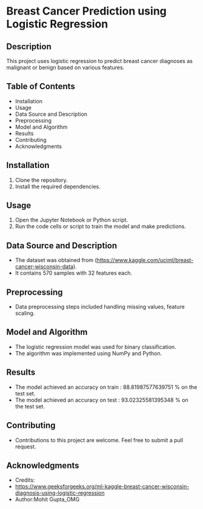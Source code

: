 # Breast Cancer Prediction using Logistic Regression

## Description
This project uses logistic regression to predict breast cancer diagnoses as malignant or benign based on various features.

## Table of Contents
- Installation
- Usage
- Data Source and Description
- Preprocessing
- Model and Algorithm
- Results
- Contributing
- Acknowledgments

## Installation
1. Clone the repository.
2. Install the required dependencies.

## Usage
1. Open the Jupyter Notebook or Python script.
2. Run the code cells or script to train the model and make predictions.

## Data Source and Description
- The dataset was obtained from (https://www.kaggle.com/uciml/breast-cancer-wisconsin-data).
- It contains 570 samples with 32 features each.

## Preprocessing
- Data preprocessing steps included handling missing values, feature scaling.

## Model and Algorithm
- The logistic regression model was used for binary classification.
- The algorithm was implemented using NumPy and Python.

## Results
- The model achieved an accuracy on train : 88.81987577639751 % on the test set.
- The model achieved an accuracy on test  : 93.02325581395348 % on the test set.

## Contributing
- Contributions to this project are welcome. Feel free to submit a pull request.
  
## Acknowledgments
- Credits:
- https://www.geeksforgeeks.org/ml-kaggle-breast-cancer-wisconsin-diagnosis-using-logistic-regression
- Author:Mohit Gupta_OMG
